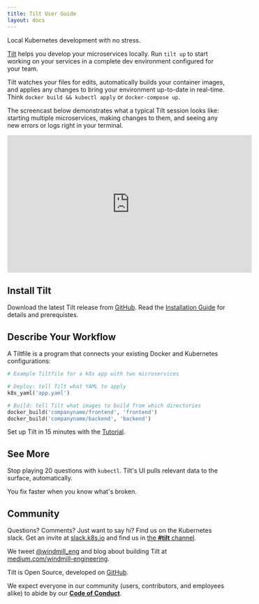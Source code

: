 ```yaml
---
title: Tilt User Guide
layout: docs
---
```


Local Kubernetes development with no stress.

[Tilt]({{site.landingurl}}) helps you develop your microservices locally.
Run `tilt up` to start working on your services in a complete dev environment
configured for your team.

Tilt watches your files for edits, automatically builds your container images,
and applies any changes to bring your environment
up-to-date in real-time. Think `docker build && kubectl apply` or `docker-compose up`.

The screencast below demonstrates what a typical Tilt session looks like:
starting multiple microservices, making changes to them, and seeing any new errors
or logs right in your terminal.

<div class="block u-marginTop2 u-marginBottom2 u-padding16">
<iframe class="u-boxShadow" width="560" height="315" src="https://www.youtube.com/embed/MGeUUmdtdKA" frameborder="0" allow="accelerometer; autoplay; encrypted-media; gyroscope; picture-in-picture" allowfullscreen></iframe>
</div>

## Install Tilt

Download the latest Tilt release from
[GitHub](https://github.com/windmilleng/tilt/releases). Read the [Installation Guide](install.html) for details and prerequistes.

## Describe Your Workflow

A Tiltfile is a program that connects your existing Docker and Kubernetes configurations:

```python
# Example Tiltfile for a k8s app with two microservices

# Deploy: tell Tilt what YAML to apply
k8s_yaml('app.yaml')

# Build: tell Tilt what images to build from which directories
docker_build('companyname/frontend', 'frontend')
docker_build('companyname/backend', 'backend')
```

Set up Tilt in 15 minutes with the [Tutorial](tutorial.html).

## See More
Stop playing 20 questions with `kubectl`. Tilt's UI pulls relevant data to the surface, automatically.

You fix faster when you know what's broken.

## Community

Questions? Comments? Just want to say hi? Find us on the Kubernetes slack. Get an invite at [slack.k8s.io](http://slack.k8s.io) and find
us in [the **#tilt** channel](https://kubernetes.slack.com/messages/CESBL84MV/).

We tweet [@windmill_eng](https://twitter.com/windmill_eng) and
blog about building Tilt at [medium.com/windmill-engineering](https://medium.com/windmill-engineering).

Tilt is Open Source, developed on [GitHub](https://github.com/windmilleng/tilt).

We expect everyone in our community (users, contributors, and employees alike) to abide by our [**Code of Conduct**](code_of_conduct.html).
